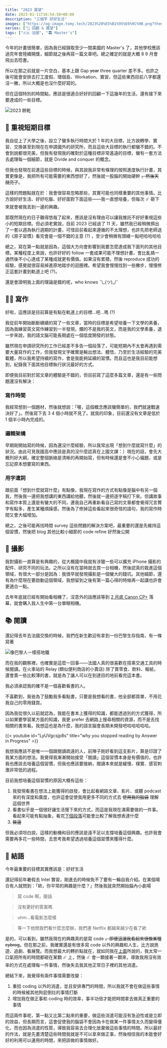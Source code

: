 ```yaml
---
title: "2023 展望"
date: 2023-01-11T16:54:58+08:00
description: "三個字 好好生活"
images: ["https://og-image.tomy.tech/2023%20%E5%B1%95%E6%9C%9B.png?theme=dracula&md=1&fontSize=100px&images=https%3A%2F%2Ftomy.me%2Ftomy-circle-white.png", "2023-cookie.jpg"]
series: ["🔭 回顧 & 展望"]
tags: ["🇫🇷 法國", "🏛 Master's"]
---
```


今年的計畫很簡單，因為我已經錄取至少一間美國的 Master's 了，其他學校應該過完年會陸續開獎，細節就之後再寫一篇文章吧。總之確定的就是大概 8 9 月會飛出去唸書。

所以在那之前就是一片空白，基本上跟 Gap ~~year~~ three quarter 差不多。也許之後可能會安排去打工度假、環個島、Workation、實習，但這些東西目前八字都還沒一撇，所以大概是也沒什麼好寫的。

但在這個特別的時間點，應該是很適合好好的回顧一下這幾年的生活，還有接下來要達成的一些目標。

![2023 餅乾](2023-cookie.jpg "就用這片可愛的巧克力 🍪 開啟 2023 吧 (◍•ᴗ•◍)")

## 🎯 重視短期目標

我自從上了大學之後，設立了蠻多執行時間大於 1 年的大目標，比方說轉學、實習、交換甚至到現在在申請國外的研究所，而且這些大目標的執行都蠻不錯的。不會到說都很完美，但我有發現我的確對於這種目標非常遙遠的目標，蠻有一套方法去處理每一個細節，就是 Divide and conquer 的概念。

但我也發現在前進這些目標的時候，與其說我非常有條理的按照進度執行計畫，其實更像是，我把所有可能需要的東西想好了，然後就一股腦的開始硬幹 ~~，然後天就亮了~~。

這樣的問題點就在於：我會很容易忽略那些，其實可能也同樣重要的其他事情。比方說好好生活、好好吃飯、好好面對下面這些——我一直想培養，但每次 ☄️ 砸下來就會被我丟到一邊的興趣。

那既然現在的日子難得悠哉了起來，應該是沒有理由可以讓我推託不好好重視這些小的短期目標。但必須老實說，目前 2023 已經過了 11 天，雖然我已經稍微擠出了一套以週為執行週期的計畫，可惜目前看起來遵循的不太理想，也許先把老師送的《原子習慣》看完會是一個不錯的主意 (?) ，至少會稍微有頭緒一點吧哈哈哈哈

總之，寫在第一點就是因為，這個大方向會影響到我要怎麼達成我下面列的其他目標。某種程度上來說，也許好好的 follow 一套成果可能不理想計畫，會比亂搞一通然後不小心達成了某種成就更有價值。如果沒有累積，然後 reproduce 成功的經驗，感覺就很容易掉進原地踏步的迴圈裡。希望我會慢慢找到一些撇步，慢慢修正這套計畫到軌道上吧 (?)。

還是會證明我上面的理論是錯的呢，who knows ¯\\\_(ツ)\_/¯

## ✍🏻 寫作

好啦，這應該是目前算是有點在軌道上的目標...吧...嗎 (?)

我從前年開始斷斷續續的寫了一些文章，當時的目標是希望培養一下文學的素養，因為我練習英文寫作練習到一半發現，爛的不是我的英文，而是我的文學素養，退一步來說，我的語文腦可能長期處在一個低度開發的狀態。

雖然現在申請研究所的工作已經差不多告一個段落了，可能短期內不太會再遇到需要大量寫作的工作，但我發現文字確實是輸出想法、體悟，乃至於生活經驗的完美載體，所以我希望持續的寫作，會是我能夠延續的習慣。而且這也是我目前能想到，紀錄我下面其他目標執行狀況最好的方式。

即便我目前對於寫文章的體驗是不錯的，但目前寫了這麼多篇文章，還是有一些問題還沒有解決：

### 寫作時間

我經常想到一個題材，然後就想說：「喔，這個概念應該蠻簡單的，我們就速戰速決好了」。然後寫下去 3 4 個小時就不見了。就我的印象，目前還沒有文章是低於 1 個半小時內完成的。

### 邏輯架構

早期剛開始寫的時候，因為還沒什麼經驗，所以我常出現「想到什麼就寫什麼」的狀況。由此可見我國高中應該是真的沒什麼認真在上國文課：）現在的話，會先大概列好大綱，確定整個脈絡是清晰的再開始寫，但有時候還是會不小心偏題，或是忘記原本想要寫的東西。

### 用字遣詞

跟前面「想到什麼就寫什麼」有點像，我現在寫作的方式有點像是腦中有另一個我，然後我一邊把我想講的東西講給他聽，然後就一邊把逐字稿打下來。但講故事和寫作本質上還是有蠻大的不同，連我自己再重新看自己寫的文章都會覺得冗言贅字有點多，產生某種煩躁感。然後為了修掉這些看起來很奇怪的語句，我的寫作時間又會大幅增加。

總之，之後可能再找時間 survey 這些問題的解決方案吧，最重要的還是先維持這個習慣，然後把 blog 其他比較小細節的 code refine 好然後公開

## 📸 攝影

我對攝影一直算是有興趣的，從大概國中我就有涉獵一些可以擴充 iPhone 攝影的配件、研究不同的玩法。之所以沒有在當時就去買一台相機，然後認真的栽進這個領域，有很大一部分是因為：我很早就發現攝影是一個蠻大的錢坑。其他細節，還有為什麼現在要啟動這個領域，我想留到之後有第一篇心得的時候再一起講也許會更適合一點。

去年年底就已經有開始看相機了，沒意外的話應該等到 [2 月底 Canon CP+](https://www.canonrumors.com/the-canon-eos-r8-will-be-announced-at-cp-in-february/) 落幕，就會購入我人生中第一台單眼相機。

## 📚 閱讀

還記得去年去法國交換的時候，我們在新生歡迎有拿到一份巴黎生存指南，有一條寫著

![像巴黎人一樣搭地鐵](subway-like-parisian.jpg "如果你想用巴黎道地的方式搭地鐵，帶本書或報紙吧")

而在我的觀察裡，也確實是這麼一回事——法國人真的很喜歡在搭乘交通工具的時候閱讀。在火車站的 Relay (類似便利商店的小賣店) 除了賣零食、飲料、報紙，還會賣一些比較薄的書，就是為了讓人可以在到達目的地前看完這本書。

我必須承認我的確不是一個喜歡看書的人。

不喜歡到，我爸為了鼓勵我多看點書，只要是我想看的書，他全部都買單，不用花我自己的零用錢買。

因為我從很久以前就認為，我能在書本上獲得的知識，都能透過別的方式獲得，所以如果要學習某方面的知識，我更 prefer 去網路上搜尋相關的資源，而不是去找相關的書來看。我想這也是為什麼，我的語言腦會長期未開發吧哈哈哈哈哈。

{{< youtube id="LyUVgcsjp8s" title="why you stopped reading by Answer in Progress" >}}

我想我應該不是唯一一個跟閱讀疏遠的人，前陣子剛好看到這支影片，算是印證了我某方面的想法。我覺得我漸漸開始接受「閱讀」這個習慣本身是有價值的，也許我也應該去培養這個習慣，但我也應該要接納，閱讀本來就是緩慢、樸實、感官刺激非常低的過程。

目前我想培養這個習慣的原因大概有這些：

1. 我發現看書在想法上能獲得的啟發，會比起看網路文章、影片、或聽 podcast 來的有深度和廣度，也許這會促使我用更多不同的方式去 ~~使用我的腦袋~~ 理解這個世界
2. 看書似乎是一個很好讓生活慢下來的方式，而這是我現在滿需要做的一件事。看起來可能有點抽象，看完[下個段落](#-結語)可能會比較了解我想表達什麼
3. ~~裝逼~~

但我必須坦白說，這樣的動機和目的應該是遠不足以支撐培養這個興趣。也許我會需要再多花一些時間，去思考我希望透過培養這個習慣來獲得什麼。

## 📝 結語

今年最重要的目標其實應該是：好好生活

還記得前年暑假去 Intel 實習，剛進去的時候免不了要有一輪自我介紹。在某個場合有人就問到：「欸，你平常的興趣是什麼？」然後我就突然開始腦內小劇場

> 寫 code 啊，廢話

> 沒有更好的答案嗎

> uhm...看電影怎麼樣

> 等一下他問我們看什麼怎麼辦，我們連 Netflix 都越來越少在看了欸

是的，可以看到，雖然我現在的興趣真的是寫 code ~~，即便這讓我看起來很像某種 cybrog~~。但在那之前，我確實還是有很多寫 code 以外的興趣和人生，比方說旅遊、追劇、看展覽。而我想最大的轉折點就在，就如同我在[上面](#-重視短期目標)所說的，我太常一口氣把所有的時間都砸在某顆 ☄️ 上，然後 ☄️ 會一顆接著一顆來，導致我用沒有效率的方式在處理每一件事情，然後失去我其他正常日子裡的其他消遣。

總結下來，我覺得有兩件事情需要改變：

1. 重拾 coding 以外的消遣，並且安排專門的時間，所以我就不會在做這些事情的時候被其他狗屁倒灶的事情打斷
2. 增加我在做正事和 coding 時的效率，事半功倍才能把時間拿去做真正重要的事情

而這兩件事呢，第一點又比第二點來的重要，做這些消遣可能沒有急迫性或是立即的效益，但長期而言，這會促使我的腦袋不會因為卡在做某一件事情太久而變得僵化，而也因為消遣的性質，導致我容易去合理化放棄做這些事情的時間。所以最好的作法，就是先畫清楚這些時間我就是不可以拿來做正事，然後相信我的本能會好好的利用可以運用的時間，來把該做的事情做好。
